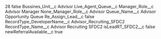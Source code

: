 <?xml version="1.0" encoding="UTF-8"?>
<CustomMetadata xmlns="http://soap.sforce.com/2006/04/metadata" xmlns:xsi="http://www.w3.org/2001/XMLSchema-instance" xmlns:xsd="http://www.w3.org/2001/XMLSchema">
    <label>28</label>
    <protected>false</protected>
    <values>
        <field>Bussines_Unit__c</field>
        <value xsi:type="xsd:string">Advisor</value>
    </values>
    <values>
        <field>Live_Agent_Queue__c</field>
        <value xsi:nil="true"/>
    </values>
    <values>
        <field>Manager_Role__c</field>
        <value xsi:type="xsd:string">Advisor Manager</value>
    </values>
    <values>
        <field>None_Manager_Role__c</field>
        <value xsi:type="xsd:string">Advisor</value>
    </values>
    <values>
        <field>Queue_Name__c</field>
        <value xsi:type="xsd:string">Advisor Opportunity Queue</value>
    </values>
    <values>
        <field>Re_Assign_Lead__c</field>
        <value xsi:type="xsd:boolean">false</value>
    </values>
    <values>
        <field>RecordType_DeveloperName__c</field>
        <value xsi:type="xsd:string">Advisor_Recruiting_SFDC2</value>
    </values>
    <values>
        <field>RecordType_Name__c</field>
        <value xsi:type="xsd:string">Advisor Recruiting SFDC2</value>
    </values>
    <values>
        <field>isLeadRT_SFDC2__c</field>
        <value xsi:type="xsd:boolean">false</value>
    </values>
    <values>
        <field>newReferralAvailable__c</field>
        <value xsi:type="xsd:boolean">true</value>
    </values>
</CustomMetadata>
